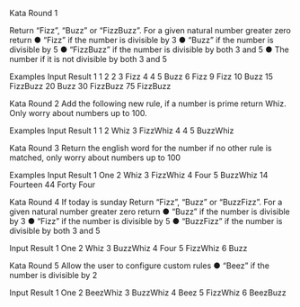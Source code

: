 ﻿Kata Round 1

Return “Fizz”, “Buzz” or “FizzBuzz”.
For a given natural number greater zero return
● “Fizz” if the number is divisible by 3
● “Buzz” if the number is divisible by 5
● “FizzBuzz” if the number is divisible by both 3 and 5
● The number if it is not divisible by both 3 and 5

Examples
Input Result
1 1
2 2
3 Fizz
4 4
5 Buzz
6 Fizz
9 Fizz
10 Buzz
15 FizzBuzz
20 Buzz
30 FizzBuzz
75 FizzBuzz


Kata Round 2
Add the following new rule, if a number is prime return Whiz. Only worry about numbers up to 100.

Examples
Input Result
1 1
2 Whiz
3 FizzWhiz
4 4
5 BuzzWhiz

Kata Round 3
Return the english word for the number if no other rule is matched, only worry about numbers up to 100

Examples 
Input Result
1 One
2 Whiz
3 FizzWhiz
4 Four
5 BuzzWhiz
14 Fourteen
44 Forty Four

Kata Round 4
If today is sunday
Return “Fizz”, “Buzz” or “BuzzFizz”.
For a given natural number greater zero return
● “Buzz” if the number is divisible by 3
● “Fizz” if the number is divisible by 5
● “BuzzFizz” if the number is divisible by both 3 and 5

Input Result
1 One
2 Whiz
3 BuzzWhiz
4 Four
5 FizzWhiz
6 Buzz

Kata Round 5
Allow the user to configure custom rules
● “Beez” if the number is divisible by 2

Input Result
1 One
2 BeezWhiz
3 BuzzWhiz
4 Beez
5 FizzWhiz
6 BeezBuzz